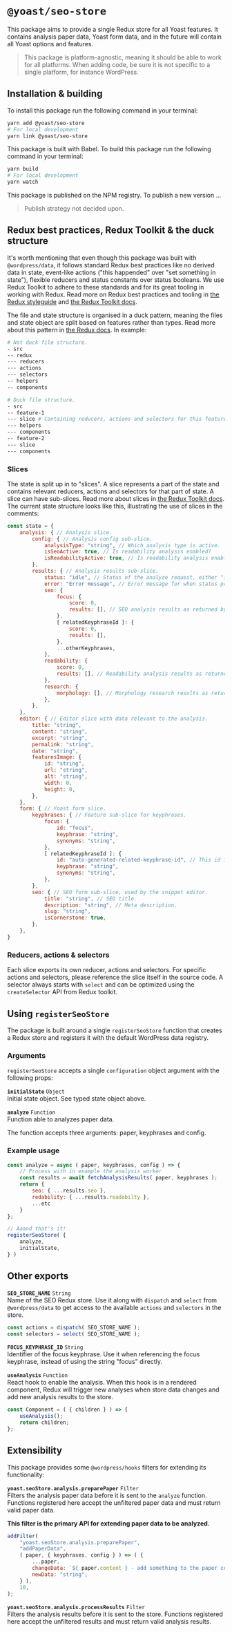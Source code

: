 # `@yoast/seo-store`

This package aims to provide a single Redux store for all Yoast features. It contains analysis paper data, Yoast form data, and in the future will contain all Yoast options and features.

> This package is platform-agnostic, meaning it should be able to work for all platforms. When adding code, be sure it is not specific to a single platform, for instance WordPress.

## Installation & building

To install this package run the following command in your terminal:

```sh
yarn add @yoast/seo-store
# For local development
yarn link @yoast/seo-store
```

This package is built with Babel. To build this package run the following command in your terminal:

```sh
yarn build
# For local development
yarn watch
```

This package is published on the NPM registry. To publish a new version ...

> Publish strategy not decided upon.

## Redux best practices, Redux Toolkit & the duck structure

It's worth mentioning that even though this package was built with `@wordpress/data`, it follows standard Redux best practices like no derived data in state, event-like actions ("this happended" over "set something in state"), flexible reducers and status constants over status booleans. We use Redux Toolkit to adhere to these standards and for its great tooling in working with Redux. Read more on Redux best practices and tooling in [the Redux styleguide](https://redux.js.org/style-guide/style-guide) and [the Redux Toolkit docs](https://redux-toolkit.js.org).

The file and state structure is organised in a duck pattern, meaning the files and state object are split based on features rather than types. Read more about this pattern in [the Redux docs](https://redux.js.org/faq/code-structure). In example:

```sh
# Not duck file structure.
- src
-- redux
--- reducers
--- actions
--- selectors
-- helpers
-- components

# Duck file structure.
- src
-- feature-1
--- slice # Containing reducers, actions and selectors for this feature. Read more about slices below.
--- helpers
--- components
-- feature-2
--- slice
--- components
```

### Slices

The state is split up in to "slices". A slice represents a part of the state and contains relevant reducers, actions and selectors for that part of state. A slice can have sub-slices. Read more about slices in [the Redux Toolkit docs](https://redux-toolkit.js.org/api/createSlice). The current state structure looks like this, illustrating the use of slices in the comments:

```js
const state = {
    analysis: { // Analysis slice.
        config: { // Analysis config sub-slice.
            analysisType: "string", // Which analysis type is active.
            isSeoActive: true, // Is readability analysis enabled?
            isReadabilityActive: true, // Is readability analysis enabled?
        },
        results: { // Analysis results sub-slice.
            status: "idle", // Status of the analyze request, either "idle", "loading", "success" or "error".
            error: "Error message", // Error message for when status prop is "error".
            seo: {
                focus: {
                    score: 0,
                    results: [], // SEO analysis results as returned by analysis worker.
                },
                [ relatedKeyphraseId ]: {
                    score: 0,
                    results: [],
                },
                ...otherKeyphrases,
            },
            readability: {
                score: 0,
                results: [], // Readability analysis results as returned by analysis worker.
            },
            research: {
                morphology: [], // Morphology research results as returned by analysis worker.
            },
        },
    },
    editor: { // Editor slice with data relevant to the analysis.
        title: "string",
        content: "string",
        excerpt: "string",
        permalink: "string",
        date: "string",
        featuresImage: {
            id: "string",
            url: "string",
            alt: "string",
            width: 0,
            height: 0,
        },
    },
    form: { // Yoast form slice.
        keyphrases: { // Feature sub-slice for keyphrases.
            focus: {
                id: "focus",
                keyphrase: "string",
                synonyms: "string",
            },
            [ relatedKeyphraseId ]: {
                id: "auto-generated-related-keyphrase-id", // This id is auto-generated by nanoid.
                keyphrase: "string",
                synonyms: "string",
            },
        },
        seo: { // SEO form sub-slice, used by the snippet editor.
            title: "string", // SEO title.
            description: "string", // Meta description.
            slug: "string",
            isCornerstone: true,
        },
    },
}
```

### Reducers, actions & selectors

Each slice exports its own reducer, actions and selectors. For specific actions and selectors, please reference the slice itself in the source code. A selector always starts with `select` and can be optimized using the `createSelector` API from Redux toolkit.

## Using `registerSeoStore`
The package is built around a single `registerSeoStore` function that creates a Redux store and registers it with the default WordPress data registry.

### Arguments
`registerSeoStore` accepts a single `configuration` object argument with the following props:

**`initialState`** `Object`\
Initial state object. See typed state object above.

**`analyze`** `Function`\
Function able to analyzes paper data.

The function accepts three arguments: paper, keyphrases and config.

### Example usage

```js
const analyze = async ( paper, keyphrases, config ) => {
    // Process with in example the analysis worker
    const results = await fetchAnalysisResults( paper, keyphrases );
    return {
        seo: { ...results.seo },
        redability: { ...results.readabilty },
        ...etc
    }
};

// Aaand that's it!
registerSeoStore( {
    analyze,
    initialState,
} )
```

## Other exports

**`SEO_STORE_NAME`** `String`\
Name of the SEO Redux store. Use it along with `dispatch` and `select` from `@wordpress/data` to get access to the available `actions` and `selectors` in the store.

```js
const actions = dispatch( SEO_STORE_NAME );
const selectors = select( SEO_STORE_NAME );
```

**`FOCUS_KEYPHRASE_ID`** `String`\
Identifier of the focus keyphrase. Use it when referencing the focus keyphrase, instead of using the string "focus" directly.

**`useAnalysis`** `Function`\
React hook to enable the analysis. When this hook is in a rendered component, Redux will trigger new analyses when store data changes and add new analysis results to the store.

```js
const Component = ( { children } ) => {
    useAnalysis();
    return children;
};
```

## Extensibility

This package provides some `@wordpress/hooks` filters for extending its functionality:

**`yoast.seoStore.analysis.preparePaper`** `Filter`\
Filters the analysis paper data before it is sent to the `analyze` function. Functions registered here accept the unfiltered paper data and must return valid paper data.

**This filter is the primary API for extending paper data to be analyzed.**

```js
addFilter(
    "yoast.seoStore.analysis.preparePaper",
    "addPaperData",
    ( paper, { keyphrases, config } ) => ( {
        ...paper,
        changeData: `${ paper.content } - add something to the paper content`,
        newData: "string",
    } ),
    10,
);
```

**`yoast.seoStore.analysis.processResults`** `Filter`\
Filters the analysis results before it is sent to the store. Functions registered here accept the unfiltered results and must return valid analysis results.
